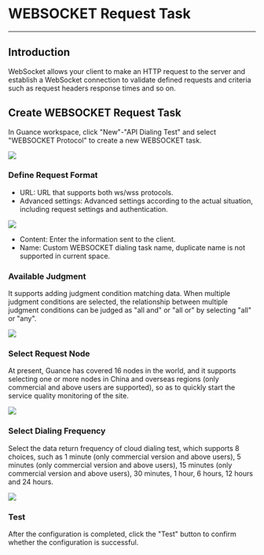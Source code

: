 # WEBSOCKET Request Task
---

## Introduction

WebSocket allows your client to make an HTTP request to the server and establish a WebSocket connection to validate defined requests and criteria such as request headers response times and so on.

## Create WEBSOCKET Request Task

In Guance workspace, click "New"-"API Dialing Test" and select "WEBSOCKET Protocol" to create a new WEBSOCKET task.

![](../img/4.dailtesting_websocket_1.png)

### Define Request Format

- URL: URL that supports both ws/wss protocols.
- Advanced settings: Advanced settings according to the actual situation, including request settings and authentication.

![](../img/4.dailtesting_websocket_2.png)

- Content: Enter the information sent to the client.
- Name: Custom WEBSOCKET dialing task name, duplicate name is not supported in current space.

### Available Judgment

It supports adding judgment condition matching data. When multiple judgment conditions are selected, the relationship between multiple judgment conditions can be judged as "all and" or "all or" by selecting "all" or "any".

![](../img/4.dailtesting_websocket_3.png)

### Select Request Node

At present, Guance has covered 16 nodes in the world, and it supports selecting one or more nodes in China and overseas regions (only commercial and above users are supported), so as to quickly start the service quality monitoring of the site.

![](../img/4.dailtesting_http_4.png)

### Select Dialing Frequency

Select the data return frequency of cloud dialing test, which supports 8 choices, such as 1 minute (only commercial version and above users), 5 minutes (only commercial version and above users), 15 minutes (only commercial version and above users), 30 minutes, 1 hour, 6 hours, 12 hours and 24 hours.

![](../img/4.dailtesting_http_5.png)

### Test

After the configuration is completed, click the "Test" button to confirm whether the configuration is successful.


